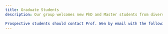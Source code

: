 ```yaml
---
title: Graduate Students
description: Our group welcomes new PhD and Master students from diverse academic backgrounds each year. We value interdisciplinary collaboration and encourage students with backgrounds in Materials Science, Computer Science, Physics, Chemistry, Solid Mechanics, and other related fields to apply.

Prospective students should contact Prof. Wen by email with the following documents: resume, proof of English proficiency, academic transcripts, and a brief description of your research interests.
---
```

